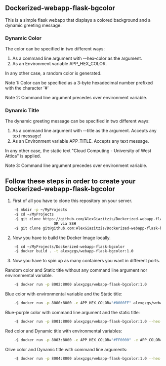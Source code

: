 ## Dockerized-webapp-flask-bgcolor
This is a simple flask webapp that displays a colored background and a dynamic greeting message. 

### Dynamic Color
The color can be specified in two different ways:

  1. As a command line argument with --hex-color as the argument.
  2. As an Environment variable APP_HEX_COLOR.
    
In any other case, a random color is generated.

Note 1: Color can be specified as a 3-byte hexadecimal number prefixed with the character '#'

Note 2: Command line argument precedes over environment variable.

### Dynamic Title
The dynamic greeting message can be specified in two different ways:

  1. As a command line argument with --title as the argument. Accepts any text message!
  2. As an Environment variable APP_TITLE. Accepts any text message.
    
In any other case, the static text "Cloud Computing - University of West Attica" is applied.

Note 3: Command line argument precedes over environment variable.
## Follow these steps in order to create your Dockerized-webapp-flask-bgcolor

1. First of all you have to clone this repository on your server.
```bash
    -$ mkdir -p ~/MyProjects
    -$ cd ~/MyProjects
    -$ git clone https://github.com/AlexGiazitzis/Dockerized-webapp-flask-bgcolor.git
                      OR via SSH
    -$ git clone git@github.com:AlexGiazitzis/Dockerized-webapp-flask-bgcolor.git
```
2. Now you have to build the Docker Image locally.
```bash
    -$ cd ~/MyProjects/Dockerized-webapp-flask-bgcolor
    -$ docker build . -t alexgzgs/webapp-flask-bgcolor:1.0
```
3. Now you have to spin up as many containers you want in different ports.

Random color and Static title without any command line argument nor environmental variable.
```bash
    -$ docker run -p 8002:8000 alexgzgs/webapp-flask-bgcolor:1.0
```
Blue color with environmental variable and the Static title:
```bash
    -$ docker run -p 8000:8000 -e APP_HEX_COLOR="#0000FF" alexgzgs/webapp-flask-bgcolor:1.0
```
Blue-purple color with command line argument and the static title:
```bash
    -$ docker run -p 8001:8000 alexgzgs/webapp-flask-bgcolor:1.0 --hex-color="#2617ff"
```
Red color and Dynamic title with environmental variables:
```bash
    -$ docker run -p 8003:8000 -e APP_HEX_COLOR="#FF0000" -e APP_COLOR="Test Title" alexgzgs/webapp-flask-bgcolor:1.0
```
Olive color and Dynamic title with command line arguments:
```bash
    -$ docker run -p 8004:8000 alexgzgs/webapp-flask-bgcolor:1.0 --hex-color="#808000" --title="Test Title"
```
